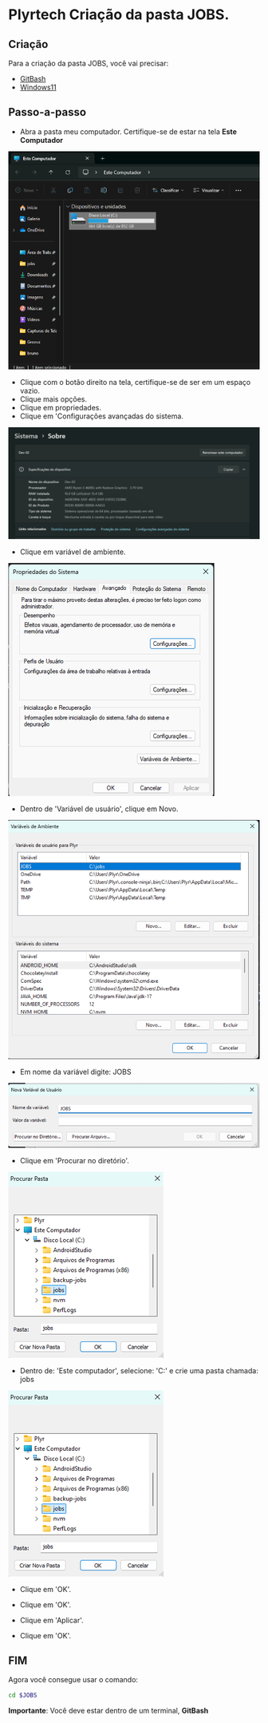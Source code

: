 # Plyrtech Criação da pasta JOBS.

## Criação

Para a criação da pasta JOBS, você vai precisar:
- [GitBash](https://git-scm.com/download/win)
- [Windows11](https://www.microsoft.com)

## Passo-a-passo

- Abra a pasta meu computador. Certifique-se de estar na tela **Este Computador**
<img title="Este comupador" src="./assets/este-computador.png" />

- Clique com o botão direito na tela, certifique-se de ser em um espaço vazio.
- Clique mais opções.
- Clique em propriedades.
- Clique em 'Configurações avançadas do sistema. 
<img title="Opções avançadas do sistema" src="./assets/opcoes-avancadas.png"  />

- Clique em variável de ambiente.
<img title="variáveis de ambiente" src="./assets/variavel-ambiente.png" />

- Dentro de 'Variável de usuário', clique em Novo.
<img title="Variável de usuário" src="./assets/variavel-usuario.png" />

- Em nome da variável digite: JOBS
<img title="JOBS" src="./assets/jobs.png" />

- Clique em 'Procurar no diretório'.
<img title="Procurar no diretório" src="./assets/procurar-diretorio.png" >

- Dentro de: 'Este computador', selecione: 'C:\' e crie uma pasta chamada: jobs
<img title="jobs" src="./assets/novo-jobs.png" />

- Clique em 'OK'.

- Clique em 'OK'.

- Clique em 'Aplicar'.

- Clique em 'OK'.

## FIM

Agora você consegue usar o comando:

```bash
cd $JOBS
```

**Importante**: Você deve estar dentro de um terminal, **GitBash**
